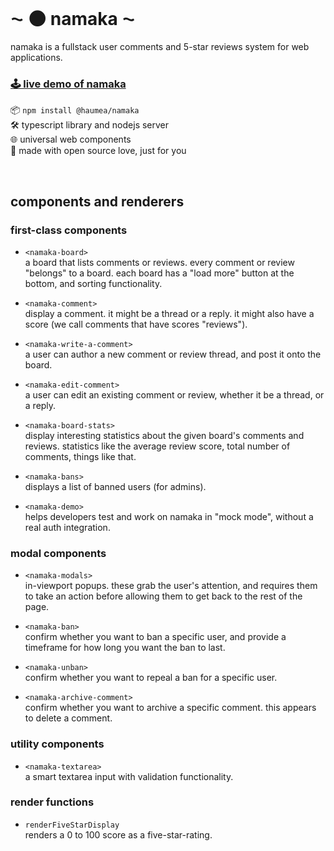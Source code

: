
<br/>

# ⁓ 🌑 namaka ⁓

namaka is a fullstack user comments and 5-star reviews system for web applications.

### [🕹️ live demo of namaka](https://namaka.chasemoskal.com/)  

📦 `npm install @haumea/namaka`  
🛠️ typescript library and nodejs server  
🌐 universal web components  
💖 made with open source love, just for you  

<br/>

## components and renderers

### first-class components

- `<namaka-board>`  
  a board that lists comments or reviews. every comment or review "belongs" to a board. each board has a "load more" button at the bottom, and sorting functionality.

- `<namaka-comment>`  
  display a comment. it might be a thread or a reply. it might also have a score (we call comments that have scores "reviews").

- `<namaka-write-a-comment>`  
  a user can author a new comment or review thread, and post it onto the board.

- `<namaka-edit-comment>`  
  a user can edit an existing comment or review, whether it be a thread, or a reply.

- `<namaka-board-stats>`  
  display interesting statistics about the given board's comments and reviews. statistics like the average review score, total number of comments, things like that.

- `<namaka-bans>`  
  displays a list of banned users (for admins).

- `<namaka-demo>`  
  helps developers test and work on namaka in "mock mode", without a real auth integration.

### modal components

- `<namaka-modals>`  
  in-viewport popups. these grab the user's attention, and requires them to take an action before allowing them to get back to the rest of the page.

- `<namaka-ban>`  
  confirm whether you want to ban a specific user, and provide a timeframe for how long you want the ban to last.

- `<namaka-unban>`  
  confirm whether you want to repeal a ban for a specific user.

- `<namaka-archive-comment>`  
  confirm whether you want to archive a specific comment. this appears to delete a comment.

### utility components

- `<namaka-textarea>`  
  a smart textarea input with validation functionality.

### render functions

- `renderFiveStarDisplay`  
  renders a 0 to 100 score as a five-star-rating.

